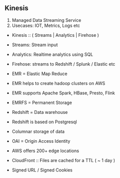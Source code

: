 

## Kinesis 
1. Managed Data Streaming Service
2. Usecases: IOT, Metrics, Logs etc 

- Kinesis :: ( Streams | Analytics | Firehose ) 

- Streams: Stream input 
- Analytics: Realtime analytics using SQL 
- Firehose: streams to Redshift / Splunk / Elastic etc 

- EMR = Elastic Map Reduce 
- EMR helps to create hadoop clusters on AWS 
- EMR supports Apache Spark, HBase, Presto, Flink 
- EMRFS = Permanent Storage 

- Redshift = Data warehouse 
- Redshift is based on Postgresql
- Columnar storage of data 

- OAI = Origin Access Identity 
- AWS offers 200+ edge locations 
- CloudFront :: Files are cached for a TTL ( ~ 1 day ) 
- Signed URL / Signed Cookies 
